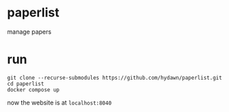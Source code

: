 # paperlist

manage papers

# run

```
git clone --recurse-submodules https://github.com/hydawn/paperlist.git
cd paperlist
docker compose up
```

now the website is at `localhost:8040`
